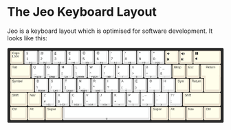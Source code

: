 # The Jeo Keyboard Layout

Jeo is a keyboard layout which is optimised for software development.  It looks
like this:

![The Jeo Keyboard Layout](images/iso.png)

